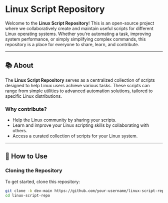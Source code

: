 # Linux Script Repository

Welcome to the **Linux Script Repository**! This is an open-source project where we collaboratively create and maintain useful scripts for different Linux operating systems. Whether you're automating a task, improving system performance, or simply simplifying complex commands, this repository is a place for everyone to share, learn, and contribute.

---

## 📚 About

The **Linux Script Repository** serves as a centralized collection of scripts designed to help Linux users achieve various tasks. These scripts can range from simple utilities to advanced automation solutions, tailored to specific Linux distributions. 

### Why contribute?
- Help the Linux community by sharing your scripts.
- Learn and improve your Linux scripting skills by collaborating with others.
- Access a curated collection of scripts for your Linux system.

---

## 🚀 How to Use

### Cloning the Repository
To get started, clone this repository:
```bash
git clone -b dev-main https://github.com/your-username/linux-script-repo.git
cd linux-script-repo
```